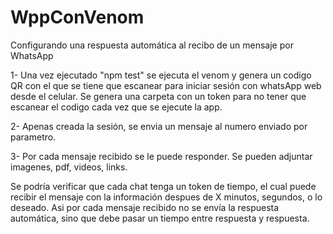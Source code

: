 # WppConVenom
Configurando una respuesta automática al recibo de un mensaje por WhatsApp

1- Una vez ejecutado "npm test" se ejecuta el venom y genera un codigo QR con el que se tiene que escanear para iniciar sesión con whatsApp web desde el celular.
Se genera una carpeta con un token para no tener que escanear el codigo cada vez que se ejecute la app.

2- Apenas creada la sesión, se envia un mensaje al numero enviado por parametro.

3- Por cada mensaje recibido se le puede responder.
Se pueden adjuntar imagenes, pdf, videos, links.

Se podría verificar que cada chat tenga un token de tiempo, el cual puede recibir el mensaje con la información despues de X minutos, segundos, o lo deseado.
Asi por cada mensaje recibido no se envía la respuesta automática, sino que debe pasar un tiempo entre respuesta y respuesta.
